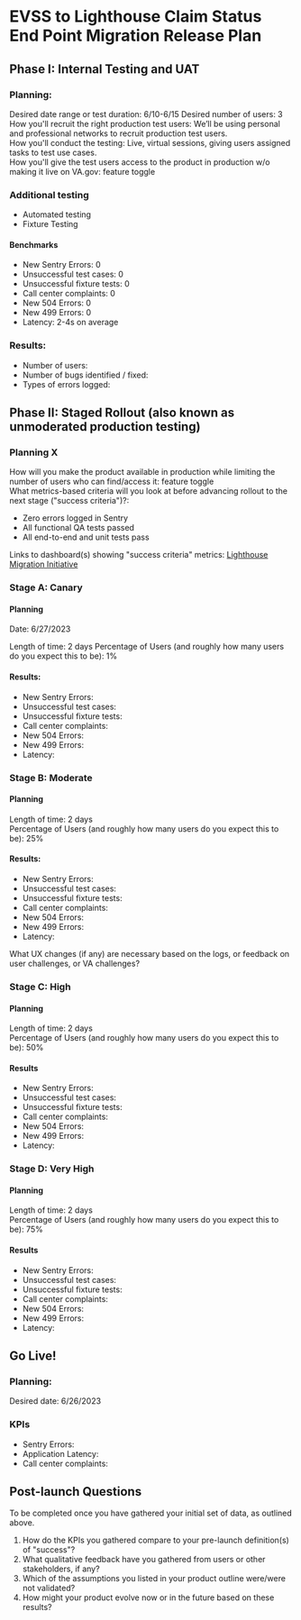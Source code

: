 # EVSS to Lighthouse Claim Status End Point Migration Release Plan
## Phase I: Internal Testing and UAT
### Planning: 
Desired date range or test duration: 6/10-6/15 
Desired number of users: 3  
How you'll recruit the right production test users: We’ll be using personal and professional networks to recruit production test users.  
How you'll conduct the testing: Live, virtual sessions, giving users assigned tasks to test use cases.  
How you'll give the test users access to the product in production w/o making it live on VA.gov: feature toggle  

### Additional testing
- Automated testing
- Fixture Testing

#### Benchmarks
- New Sentry Errors: 0
- Unsuccessful test cases: 0
- Unsuccessful fixture tests: 0
- Call center complaints: 0
- New 504 Errors: 0
- New 499 Errors: 0
- Latency: 2-4s on average

### Results:  
- Number of users:   
- Number of bugs identified / fixed: 
- Types of errors logged: 

## Phase II: Staged Rollout (also known as unmoderated production testing) 
### Planning X
How will you make the product available in production while limiting the number of users who can find/access it: feature toggle  
What metrics-based criteria will you look at before advancing rollout to the next stage ("success criteria")?:  

 - Zero errors logged in Sentry
 - All functional QA tests passed
 - All end-to-end and unit tests pass     
  
Links to dashboard(s) showing "success criteria" metrics: <a href = "https://github.com/department-of-veterans-affairs/va.gov-team/blob/master/products/claim-appeal-status/CST%20Product/Claims%20API%20Migration%20to%20Lighthouse%20Initiative.md">Lighthouse Migration Initiative</a>  

### Stage A: Canary 
#### Planning  
Date: 6/27/2023

Length of time: 2 days
Percentage of Users (and roughly how many users do you expect this to be): 1%
#### Results:  

- New Sentry Errors: 
- Unsuccessful test cases: 
- Unsuccessful fixture tests: 
- Call center complaints: 
- New 504 Errors: 
- New 499 Errors: 
- Latency: 

### Stage B: Moderate
#### Planning  
Length of time: 2 days  
Percentage of Users (and roughly how many users do you expect this to be): 25% 
#### Results:  
- New Sentry Errors: 
- Unsuccessful test cases: 
- Unsuccessful fixture tests: 
- Call center complaints: 
- New 504 Errors: 
- New 499 Errors: 
- Latency: 

What UX changes (if any) are necessary based on the logs, or feedback on user challenges, or VA challenges? 
### Stage C: High
#### Planning  
Length of time: 2 days  
Percentage of Users (and roughly how many users do you expect this to be): 50% 
#### Results  
- New Sentry Errors: 
- Unsuccessful test cases: 
- Unsuccessful fixture tests: 
- Call center complaints: 
- New 504 Errors: 
- New 499 Errors: 
- Latency: 

### Stage D: Very High
#### Planning  
Length of time: 2 days  
Percentage of Users (and roughly how many users do you expect this to be): 75% 
#### Results  
- New Sentry Errors: 
- Unsuccessful test cases: 
- Unsuccessful fixture tests: 
- Call center complaints: 
- New 504 Errors: 
- New 499 Errors: 
- Latency:



## Go Live! 
### Planning:
Desired date: 6/26/2023
### KPIs  

- Sentry Errors: 
- Application Latency:
- Call center complaints:


## Post-launch Questions  
To be completed once you have gathered your initial set of data, as outlined above.   
1. How do the KPIs you gathered compare to your pre-launch definition(s) of "success"?  
2. What qualitative feedback have you gathered from users or other stakeholders, if any?  
3. Which of the assumptions you listed in your product outline were/were not validated?  
4. How might your product evolve now or in the future based on these results? 


